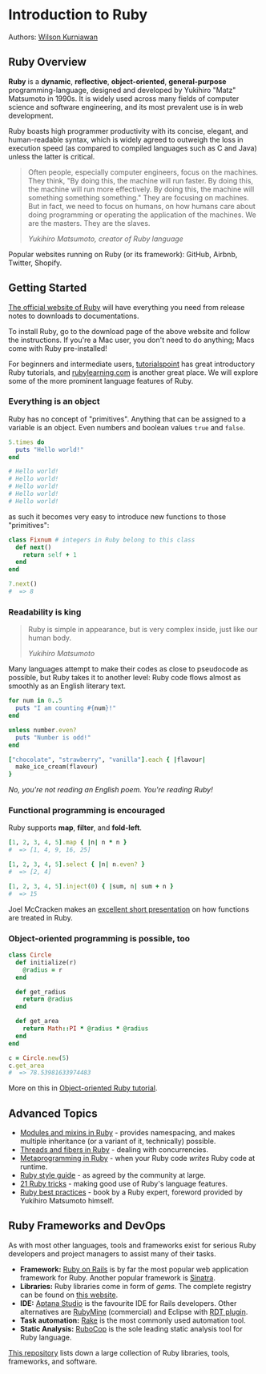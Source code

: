 # Introduction to Ruby

Authors: [Wilson Kurniawan](https://github.com/wkurniawan07)

## Ruby Overview

**Ruby** is a **dynamic**, **reflective**, **object-oriented**, **general-purpose** programming-language, designed and developed by Yukihiro "Matz" Matsumoto in 1990s.
It is widely used across many fields of computer science and software engineering, and its most prevalent use is in web development.

Ruby boasts high programmer productivity with its concise, elegant, and human-readable syntax, which is widely agreed to outweigh the loss in execution speed (as compared to compiled languages such as C and Java) unless the latter is critical.

> Often people, especially computer engineers, focus on the machines. They think, "By doing this, the machine will run faster. By doing this, the machine will run more effectively. By doing this, the machine will something something something."
> They are focusing on machines. But in fact, we need to focus on humans, on how humans care about doing programming or operating the application of the machines. We are the masters. They are the slaves.
> 
> *Yukihiro Matsumoto, creator of Ruby language* 

Popular websites running on Ruby (or its framework): GitHub, Airbnb, Twitter, Shopify.

## Getting Started

[The official website of Ruby](https://www.ruby-lang.org/en/) will have everything you need from release notes to downloads to documentations.

To install Ruby, go to the download page of the above website and follow the instructions.
If you're a Mac user, you don't need to do anything; Macs come with Ruby pre-installed!

For beginners and intermediate users, [tutorialspoint](https://www.tutorialspoint.com/ruby/index.htm) has great introductory Ruby tutorials, and [rubylearning.com](http://rubylearning.com/satishtalim/tutorial.html) is another great place.
We will explore some of the more prominent language features of Ruby.

### Everything is an object

Ruby has no concept of "primitives". Anything that can be assigned to a variable is an object. Even numbers and boolean values `true` and `false`.

```rb
5.times do
  puts "Hello world!"
end

# Hello world!
# Hello world!
# Hello world!
# Hello world!
# Hello world!
```

as such it becomes very easy to introduce new functions to those "primitives":

```rb
class Fixnum # integers in Ruby belong to this class
  def next()
    return self + 1
  end
end

7.next()
#  => 8
```

### Readability is king

> Ruby is simple in appearance, but is very complex inside, just like our human body.
> 
> *Yukihiro Matsumoto*

Many languages attempt to make their codes as close to pseudocode as possible, but Ruby takes it to another level: Ruby code flows almost as smoothly as an English literary text.

```rb
for num in 0..5
  puts "I am counting #{num}!"
end

unless number.even?
  puts "Number is odd!"
end

["chocolate", "strawberry", "vanilla"].each { |flavour|
  make_ice_cream(flavour)
}
```

*No, you're not reading an English poem. You're reading Ruby!*

### Functional programming is encouraged

Ruby supports **map**, **filter**, and **fold-left**.

```rb
[1, 2, 3, 4, 5].map { |n| n * n }
#  => [1, 4, 9, 16, 25]

[1, 2, 3, 4, 5].select { |n| n.even? }
#  => [2, 4]

[1, 2, 3, 4, 5].inject(0) { |sum, n| sum + n }
#  => 15
```

Joel McCracken makes an [excellent short presentation](http://joelmccracken.github.io/functional-programming-in-ruby/#/) on how functions are treated in Ruby.

### Object-oriented programming is possible, too

```rb
class Circle
  def initialize(r)
    @radius = r
  end

  def get_radius
    return @radius
  end

  def get_area
    return Math::PI * @radius * @radius
  end
end

c = Circle.new(5)
c.get_area
#  => 78.53981633974483
```

More on this in [Object-oriented Ruby tutorial](https://www.tutorialspoint.com/ruby/ruby_object_oriented.htm).

## Advanced Topics

- [Modules and mixins in Ruby](https://www.tutorialspoint.com/ruby/ruby_modules.htm) - provides namespacing, and makes multiple inheritance (or a variant of it, technically) possible.
- [Threads and fibers in Ruby](http://pltconfusion.com/concurrency_primitives_and_abstractions_in_ruby/) - dealing with concurrencies.
- [Metaprogramming in Ruby](https://www.toptal.com/ruby/ruby-metaprogramming-cooler-than-it-sounds) - when your Ruby code *writes* Ruby code at runtime.
- [Ruby style guide](https://github.com/bbatsov/ruby-style-guide) - as agreed by the community at large.
- [21 Ruby tricks](http://www.rubyinside.com/21-ruby-tricks-902.html) - making good use of Ruby's language features.
- [Ruby best practices](http://www.reedbushey.com/119Ruby%20Best%20Practices.pdf) - book by a Ruby expert, foreword provided by Yukihiro Matsumoto himself.

## Ruby Frameworks and DevOps

As with most other languages, tools and frameworks exist for serious Ruby developers and project managers to assist many of their tasks.

- **Framework:** [Ruby on Rails](http://rubyonrails.org) is by far the most popular web application framework for Ruby. Another popular framework is [Sinatra](http://www.sinatrarb.com).
- **Libraries:** Ruby libraries come in form of *gems*. The complete registry can be found on [this website](https://rubygems.org).
- **IDE:** [Aptana Studio](http://www.aptana.com/products/studio3.html) is the favourite IDE for Rails developers. Other alternatives are [RubyMine](https://www.jetbrains.com/ruby/) (commercial) and Eclipse with [RDT plugin](https://sourceforge.net/projects/rubyeclipse/).
- **Task automation:** [Rake](http://docs.seattlerb.org/rake/) is the most commonly used automation tool.
- **Static Analysis:** [RuboCop](http://batsov.com/rubocop/) is the sole leading static analysis tool for Ruby language.

[This repository](https://github.com/markets/awesome-ruby) lists down a large collection of Ruby libraries, tools, frameworks, and software.
